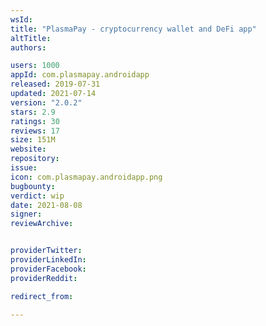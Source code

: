 ```yaml
---
wsId: 
title: "PlasmaPay - cryptocurrency wallet and DeFi app"
altTitle: 
authors:

users: 1000
appId: com.plasmapay.androidapp
released: 2019-07-31
updated: 2021-07-14
version: "2.0.2"
stars: 2.9
ratings: 30
reviews: 17
size: 151M
website: 
repository: 
issue: 
icon: com.plasmapay.androidapp.png
bugbounty: 
verdict: wip
date: 2021-08-08
signer: 
reviewArchive:


providerTwitter: 
providerLinkedIn: 
providerFacebook: 
providerReddit: 

redirect_from:

---
```



